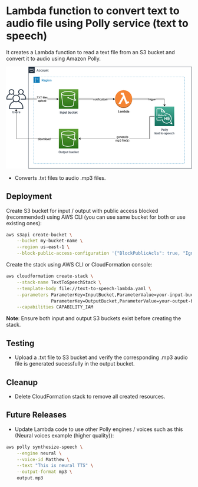 # Lambda function to convert text to audio file using Polly service (text to speech)

It creates a Lambda function to read a text file from an S3 bucket and convert it to audio using Amazon Polly.

![Alt text](../diagrams/lambda-polly.png?raw=true "Diagram Image")

* Converts .txt files to audio .mp3 files.

## Deployment

Create S3 bucket for input / output with public access blocked (recommended) using AWS CLI (you can use same bucket for both or use existing ones):

```bash
aws s3api create-bucket \
    --bucket my-bucket-name \
    --region us-east-1 \
    --block-public-access-configuration '{"BlockPublicAcls": true, "IgnorePublicAcls": true, "BlockPublicPolicy": true, "RestrictPublicBuckets": true}'
```

Create the stack using AWS CLI or CloudFormation console:

```bash
aws cloudformation create-stack \
    --stack-name TextToSpeechStack \
    --template-body file://text-to-speech-lambda.yaml \
    --parameters ParameterKey=InputBucket,ParameterValue=your-input-bucket-name \
                 ParameterKey=OutputBucket,ParameterValue=your-output-bucket-name \
    --capabilities CAPABILITY_IAM
```
    

**Note**: Ensure both input and output S3 buckets exist before creating the stack.

## Testing

* Upload a .txt file to S3 bucket and verify the corresponding .mp3 audio file is generated sucessfully in the output bucket.

## Cleanup

* Delete CloudFormation stack to remove all created resources.

## Future Releases

* Update Lambda code to use other Polly engines / voices such as this (Neural voices example (higher quality)):

```bash 
aws polly synthesize-speech \
    --engine neural \
    --voice-id Matthew \
    --text "This is neural TTS" \
    --output-format mp3 \
    output.mp3
```